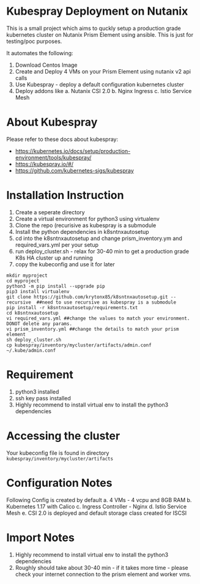 # Kubespray Deployment on Nutanix

This is a small project which aims to quckly setup a production grade kubernetes cluster on Nutanix Prism Element using ansible.  This is just for testing/poc purposes.

It automates the following:
1. Download Centos Image
2. Create and Deploy 4 VMs on your Prism Element using nutanix v2 api calls 
3. Use Kubespray - deploy a default configuration kubernetes cluster
4. Deploy addons like 
  a. Nutanix CSI 2.0 
  b. Nginx Ingress
  c. Istio Service Mesh

# About Kubespray
Please refer to these docs about kubespray:
- https://kubernetes.io/docs/setup/production-environment/tools/kubespray/
- https://kubespray.io/#/
- https://github.com/kubernetes-sigs/kubespray



# Installation Instruction
1. Create a seperate directory
2. Create a virtual environment for python3 using virtualenv
3. Clone the repo (recurisive as kubespray is a submodule
4. Install the python dependencies in k8sntnxautosetup
5. cd into the k8sntnxautosetup and change prism_inventory.ym and required_vars.yml per your setup
6. run deploy_cluster.sh -  relax for 30-40 min to get a production grade K8s HA cluster up and running
7. copy the kubeconfig and use it for later

```
mkdir myproject
cd myproject
python3 -m pip install --upgrade pip
pip3 install virtualenv
git clone https://github.com/krytonx85/k8sntnxautosetup.git --recursive  ##need to use recursive as kubespray is a submodule
pip install -r k8sntnxautosetup/requirements.txt
cd k8sntnxautosetup
vi required_vars.yml ##change the values to match your environment. DONOT delete any params.
vi prism_inventory.yml ##change the details to match your prism element
sh deploy_cluster.sh 
cp kubespray/inventory/mycluster/artifacts/admin.conf ~/.kube/admin.conf
```

# Requirement
1. python3 installed
2. ssh key pass installed
3. Highly recommend to install virtual env to install the python3 dependencies


# Accessing the cluster
Your kubeconfig file is found in directory `kubespray/inventory/mycluster/artifacts`
# Configuration Notes
Following Config is created by default
   a. 4 VMs - 4 vcpu and 8GB RAM
   b. Kubernetes 1.17 with Calico
   c. Ingress Controller - Nginx
   d. Istio Service Mesh
   e. CSI 2.0 is deployed and default storage class created for ISCSI

   
 
# Import Notes
1. Highly recommend to install virtual env to install the python3 dependencies
2. Roughly should take about 30-40 min - if it takes more time - please check your internet connection to the prism element and worker vms.


